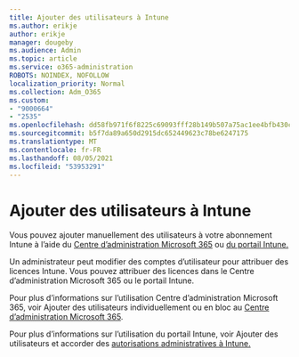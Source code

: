 ```yaml
---
title: Ajouter des utilisateurs à Intune
ms.author: erikje
author: erikje
manager: dougeby
ms.audience: Admin
ms.topic: article
ms.service: o365-administration
ROBOTS: NOINDEX, NOFOLLOW
localization_priority: Normal
ms.collection: Adm_O365
ms.custom:
- "9000664"
- "2535"
ms.openlocfilehash: dd58fb971f6f8225c69093fff28b149b507a75ac1ee4bfb430c919fddd317b52
ms.sourcegitcommit: b5f7da89a650d2915dc652449623c78be6247175
ms.translationtype: MT
ms.contentlocale: fr-FR
ms.lasthandoff: 08/05/2021
ms.locfileid: "53953291"
---
```

# <a name="add-users-to-intune"></a>Ajouter des utilisateurs à Intune

Vous pouvez ajouter manuellement des utilisateurs à votre abonnement Intune à l’aide du [Centre d’administration Microsoft 365](https://admin.microsoft.com/) ou [du portail Intune.](https://portal.azure.com/#blade/Microsoft_Intune_DeviceSettings/ExtensionLandingBlade/overview)

Un administrateur peut modifier des comptes d’utilisateur pour attribuer des licences Intune. Vous pouvez attribuer des licences dans le Centre d’administration Microsoft 365 ou le portail Intune.

Pour plus d’informations sur l’utilisation Centre d’administration Microsoft 365, voir Ajouter des utilisateurs individuellement ou en bloc au [Centre d’administration Microsoft 365](https://support.office.com/article/Add-users-individually-or-in-bulk-to-Office-365-Admin-Help-1970f7d6-03b5-442f-b385-5880b9c256ec).

Pour plus d’informations sur l’utilisation du portail Intune, voir Ajouter des utilisateurs et accorder des [autorisations administratives à Intune.](https://docs.microsoft.com/intune/fundamentals/users-add)